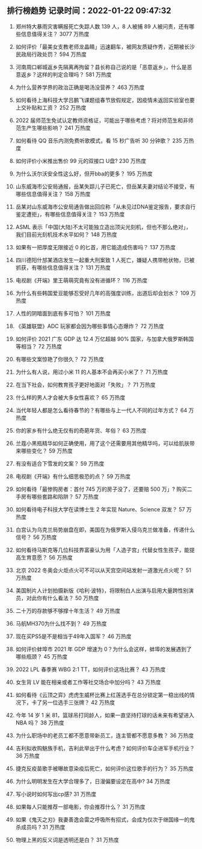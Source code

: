 
## 排行榜趋势 记录时间：2022-01-22 09:47:32
  
  1. 郑州特大暴雨灾害瞒报死亡失踪人数 139 人，8 人被捕 89 人被问责，还有哪些信息值得关注？ 3077 万热度
    
  2. 如何评价「最美女支教老师龙晶睛」迅速翻车，被网友质疑作秀，近期被长沙民政局行政处罚？ 594 万热度
    
  3. 河南周口郸城返乡先隔离再拘留？县长称自己说的是「恶意返乡」，什么是恶意返乡？这样的判定合理吗？ 581 万热度
    
  4. 为什么营养学界的政治正确是喝汤没营养？ 463 万热度
    
  5. 如何看待上海科技大学吕鹏飞课题组春节放假规定，因疫情未返回实验室也要上交补贴和工资？ 252 万热度
    
  6. 2022 届师范生免试认定教师资格证，可能出于哪些考虑？将对师范生和非师范生产生哪些影响？ 241 万热度
    
  7. 如何看待 QQ 音乐内测免费听歌模式，看 15 秒广告听 30 分钟歌？ 235 万热度
    
  8. 如何评价小米推出售价 99 元的双接口 U盘? 230 万热度
    
  9. 为什么沃尔沃安全性这么好，但开bba的更多？ 195 万热度
    
  10. 山东威海市公安局通报，岳某失踪儿子已死亡，但岳某夫妻对结论不接受，有哪些信息值得关注？ 158 万热度
    
  11. 岳某对山东威海市公安局通告做出回应称「从未见过DNA鉴定报告，要求自行鉴定遭拒」，有哪些信息值得关注？ 153 万热度
    
  12. ASML 表示「中国(大陆)不太可能独立造出顶尖光刻机，但也不那么绝对」，我们目前光刻机技术水平如何？ 148 万热度
    
  13. 如果有一把厚度无限接近 0 的匕首，用它能造成伤害吗？ 137 万热度
    
  14. 四川德阳什邡某酒店发生一起重大刑案致 1 人死亡，嫌疑人携带枪状物，已被抓获，有哪些信息值得关注？ 131 万热度
    
  15. 电视剧《开端》里王萌萌究竟有没有进循环？ 116 万热度
    
  16. 为什么有些韩国爱豆能够忍受好几年的高强度训练，出道后却会划水？ 109 万热度
    
  17. 人性的阴暗面到底有多可怕？ 101 万热度
    
  18. 《英雄联盟》ADC 玩家都会因为哪些事情心态爆炸？ 72 万热度
    
  19. 如何评价 2021 广东 GDP 达 12.4 万亿超越 90% 国家，与加拿大俄罗斯韩国等相当？ 72 万热度
    
  20. 有哪些文案惊艳了你很久？ 72 万热度
    
  21. 为什么有人说，用过小米 11 的人基本不会再买小米了？ 71 万热度
    
  22. 在当下社会，如何教育孩子更好地面对「失败」？ 71 万热度
    
  23. 什么样的男人才会被大多女性喜欢？ 65 万热度
    
  24. 当代年轻人都是怎么看待春节的？有哪些与上一代人不同的过年方式？ 64 万热度
    
  25. 你的家乡有什么绝无仅有的奇葩年货、年俗？ 63 万热度
    
  26. 兰蔻小黑瓶精华如何正确使用，用了这个还需要用其他精华吗，可以给肌肤带来哪些变化？ 59 万热度
    
  27. 有没有适合下雪发的文案？ 59 万热度
    
  28. 电视剧《开端》有什么细思极恐的点？ 59 万热度
    
  29. 如何看待「最惨购房者：首付 745 万的房子没了，还要赔 500 万」? 购买二手房有哪些套路和陷阱？ 57 万热度
    
  30. 如何看待电子科技大学在读博士生 2 年实现 Nature、Science 双发？ 57 万热度
    
  31. 白宫认为乌克兰局势崩盘在即，美国在为俄罗斯入侵乌克兰做准备，传递什么信号？ 56 万热度
    
  32. 如何看待马斯克等几位科技界富豪认为用「人造子宫」代替女性生孩子，能提高生育意愿？ 56 万热度
    
  33. 北京 2022 冬奥会火炬点火可不可以从天宫空间站发射一道激光点火呢？ 51 万热度
    
  34. 美国制片人计划拍摄新版《哈利·波特》，将限制白人出演与启用大量跨性别演员，对此你有什么看法？ 50 万热度
    
  35. 二十万的存款够不够撑十年生活？ 49 万热度
    
  36. 马航MH370为什么找不到？ 49 万热度
    
  37. 现在买PS5是不是相当于49年入国军？ 46 万热度
    
  38. 如何评价蚌埠市 2021 年 GDP 增速为 0？为什么会这样，蚌埠的发展遇到了哪些瓶颈？ 45 万热度
    
  39. 2022 LPL 春季赛 WBG 2:1 TT，如何评价这场比赛？ 43 万热度
    
  40. 女生背 LV 能在相亲或者工作等社交场合中加分吗？ 43 万热度
    
  41. 如何看待《云顶之弈》虎虎生威杯比赛上红莲选手在总分锁定第一稳出线的情况下，卡了另一位选手三张牌？ 42 万热度
    
  42. 今年 14 岁 1 米 81，篮球吊打同龄人，如果一直坚持打球的话未来有希望进入 NBA 吗？ 38 万热度
    
  43. 为什么职场中的老员工都不愿意带新员工，连主管都不愿意多教？ 36 万热度
    
  44. 吉利拟收购魅族手机，吉利此举出于什么考虑？如何评价车企进军手机行业？ 36 万热度
    
  45. 捷克反疫苗歌手被曝故意染疫后死亡，如何评价这位歌手的行为？ 35 万热度
    
  46. 为什么明明发生在大学合理多了，日漫偏要设定在高中? 34 万热度
    
  47. 写小说时如何写出cp感? 31 万热度
    
  48. 如果每人只能推荐一部电影，你会推荐什么？ 31 万热度
    
  49. 如果《鬼灭之刃》我妻善逸会雷之呼吸所有招式，会成为仅次于继国缘一的鬼杀成员吗 ? 31 万热度
    
  50. 物理上黑的反义词是透明还是白？ 31 万热度
    